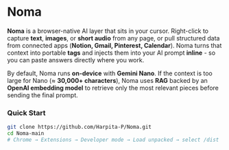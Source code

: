 # Noma 

**Noma** is a browser-native AI layer that sits in your cursor. Right-click to capture **text**, **images**, or **short audio** from any page, or pull structured data from connected apps (**Notion, Gmail, Pinterest, Calendar**). Noma turns that context into portable **tags** and injects them into your AI prompt **inline** - so you can paste answers directly where you work.

By default, Noma runs **on-device** with **Gemini Nano**. If the context is too large for Nano (≈ **30,000+ characters**), Noma uses **RAG** backed by an **OpenAI embedding model** to retrieve only the most relevant pieces before sending the final prompt.

### Quick Start

```bash
git clone https://github.com/Harpita-P/Noma.git
cd Noma-main
# Chrome → Extensions → Developer mode → Load unpacked → select /dist
